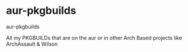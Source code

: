aur-pkgbuilds
=============

aur-pkgbuilds

All my PKGBUILDs that are on the aur or in other Arch Based projects like ArchAssault & Wilson
